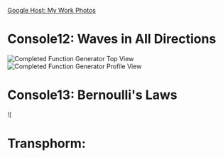 [Google Host: My Work Photos](https://goo.gl/photos/QddCJKCQ1kbHU7jq9)

# Console12: Waves in All Directions
![Completed Function Generator Top View](https://lh3.googleusercontent.com/4fdl1Kt410Q7irjbZX69tmaYSOLiA56ZpxQAfLKdC5zwdCqB1ei-9ehNCWysqpj1B_cVpUi2nO41qYDye32Wjwk812xobbKRtJ4CN7mX3-OvvifyWeAHDtCRg8ofLdzFKBg_JIKhc6-mQmghYmt8FFsohzkkLrm5-m91Md3h2KSTvZPg1j7uwMXu6z2mhLgoB6U5B4ku1QRmHTLacAUq-8ALWcUslEL8_nxucQ3J8EeaAQerj1rf5Qjp7HpG7A1OZQlAEsG0eEfzc1F7YaZ4joCOvgcyzn8lvuXu7OGAgEDsXskPxdpDoqg5csI9lxP2RJ0RZZWV8k6dVInd_om4TYGpwJdedRhhaRSHHBdMzMSYukM4FuFZqr8ZAkVcFEUe10GDRpjsAPau6_bAM0sY0lTIag3KjXSMDafYK_MVctaZ9P_0IEz0VkjFfGwBvWG7jSJ7sHezm1CeX88cPjNpdRcakXNq8stuhX7GYgYg_gcS5N7krqJ6SXJruzv774jjw8DdJJh5Ew8OCbKiOi7aCzt56HcJOaONiN_gIN0zJ3MNTikK76pCgVmfh5q3oYn9vy0wXZFolA8s5Txohoqw6VPEcilqjRKjhyZSkmPe5iIxWcf6yEA-AVgZ3lIDVc_LRbKa6s_JsQm5-8uFAwoRwH1B-r_KsQzPlgHs8QxijA=w549-h309-no)
![Completed Function Generator Profile View](https://lh3.googleusercontent.com/oFZ0lBuV0O5HzPxJBDTVWZ8QwsxgfsVMxESpHzW85s3U3Dfbo_JCU5fuR4jZNcHC1ZVdYNJ2KUWV2zSYBT5p8M28CgbU72Wlh9CnKtfImfEkGhkAFt2D1HoByy405ZnvqkO3_wlGkeGSgk5qZ28eTM420NCcUq75tr1T8A4gEpB56rrQVmnwkzp7a2HFloY9VD_Xlp4nnUR4aRBSPvKUZJlPXrCSdoc0Sri7nBG2obaopBokJgOJRpCOBZ27Eirv5rsi3KKs6RWzwk2AetIGaoQi7IzsThX-CdB0I4lBkfUlqYrQMK84CFDffJgodnobOelmoLZ8TQ2u5xkSni5KpyM1NfexeqSQYkdxqDVBpTQc3a3LKk3ultQYRLZKToht6rXJJqVBQ9spmED4SXP9rimnLKOuUL5JtfNSC7JLXPwsi7VwGPbe_ZBv9khyueqDJ_C05mFBGYTxokcRo1FcaRO1CXPMleVbO3ItSCcezxLChoAjQ0chZkEQoRks2lmy2IpGsSqzJXFs298siwJvmZOrWpU5AF0OIU41TUhFP-5Da5CDtWTQZumyVkbrwkMt0sJipI4RyKmr0yaOfkFjSnTHVqizrihhKnJG6ikVO_DHDA5kYOcuHntNdcMnUWsBXo73hdxd5Y1Q3oxPJCC_tb-wIKTZr_5aRuLfprJ5Fw=w1760-h990-no)

# Console13: Bernoulli's Laws
![

# Transphorm:

